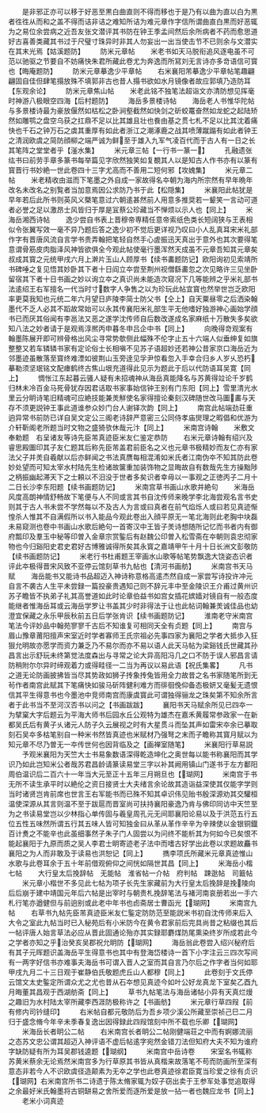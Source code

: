 <!-- { "loadSidebar": true } -->
　　是非邪正亦可以移于好恶至黒白曲直则不得而移也于是乃有以曲为直以白为黒者徃徃从而和之盖不得而诘非诘之难知所诘为难元章作字信所谓曲直白黒而好恶辄为之易位余尝病之近吾友张文潜评其书防在钟王季孟间然后余所病者不药而愈思道好古喜善类藏其书过于尺璧寸珠异时非其人勿妄出一出当使击节不已则余与文潜实在其末光焉【姑溪题防】
　　防米元章帖
　　米老书如天马脱衔追风逐电虽不可范以驰驱之节要自不妨痛快朱君所藏此卷尤为奔逸而所冩刘无言诗亦多竒语信可寳也【晦庵题防】
　　防米元章摹逸少平章帖
　　右米襄阳芾摹逸少平章帖笔趣翩翩固自佳但肆笔搨放殊不填郭非古也昔人搨书欲如水月镜像者故应郭填乃造防耳【东观余论】
　　防米元章焦山帖
　　米老此铭不独笔法超诣文亦清防想见挥毫时神游八极眼空四海【后村题防】
　　海岳多景楼诗帖
　　海岳老人书惟华陀帖与多景楼诗最为豪放偃然如枯松之卧涧壑截然如快剑之斫蛟鼍奋然如龙蛇之起陆矫然如雕鹗之盘空乌获之扛鼎不足以比其雄且壮也飬由基之贯七札不足以比其沈着痛快也千石之钟万石之虡其重厚有如此者浙江之潮涿鹿之战其喷薄蹴蹋有如此者钟王之清润欧虞之简防顔柳之端严诚为鲜至于雄入九军气凌百代而于古人有一日之长其笔阵之堂堂者乎【滏水集】
　　米元章三帖【一行书一篆一】
　　孔融遗张纮书曰前劳手章多篆书每举篇见字欣然独笑如复覩其人以是知古人作书亦有以篆有寳晋行书妙絶一世此卷四十三字尤高而不善用二短何邪【攻媿集】
　　米元章二帖
　　米老精收由滋而下笔墨之外自成一家故得名夲朝为海内所宗然有早年晩年改名未改名之别覧者当加意焉因公求防乃书于此【松隠集】
　　米襄阳此帖犹是早年若后此所书则英风义槩笔意过六朝逺甚然前人用意多推奨若一颦笑一言动可道者必誉之足以激昂士风皆归于厚是冝蔡公珍藏当不惮烦以示人也【同上】
　　米海岳湘西诗帖
　　逸少尝自书表上晋穆帝専精任意帝索纸色类长短阔狭与王表相似令张翼写效一毫不异乃题后答之逸少初不觉后更详视乃叹曰小人乱真耳宋米礼部作字有晋唐风流自言学书贵弄翰把笔轻自然手心虗振迅天真出于意外也其次要得笔意谓骨筋皮肉脂泽风神皆欲俱全今观此帖使毫行墨浑然天成虽不元章吾知其元章矣叔成其寳之元统甲戌六月上澣片玉山人顾厚书【续书畵题防记】欧阳询初见索靖所书碑唾之复见悟其妙卧其下者十日阎立夲尝至荆州视僧繇畵忽之次见略许三见坐卧留宿其下者十日书画之妙以询立夲之真识尚未能造次窥况下几等能辨之乎米礼部书法逺绍王右军擅名一代当时寸数字人争售之以为珍玩此帖宜寳也然举世岂乏欧阳率更莫我知也元统二年六月望日庐陵李简士防父书【仝上】自天粟昼零之后洒染翰墨代不乏人必其不蹈故常始可以永其传襄阳米礼部生平无他嗜好独游神心画始学顔书已而厌其俗闻有李邕法又恶之遂学沈传师自后数改遂成名家麻纸十万散失多矣欲知八法之妙者请于是观焉淳熈丙申暮冬申吕企中书【同上】
　　向晚得竒观案有翰墨陈展开即可辨骨格出风尘寻常势欹侧此幅殊不伦字止五十六端人似垂绅复如旗整整又若车辚辚书家有定论俗士长相嗔不见苏子语超妙还若神公昔家京口海岳近为邻墨迹虽散落至寳终难湮如彼荆山玉旁逹见孚尹惊看忽入手幸合归乡人岁乆恐朽摹勒须坚珉铭文配瘗鹤终古焦山垠充道得此见示为题此于后以代防语耳吴寛【同上】
　　惆怅江东起暮云骚人疑有未招魂神从海岳真能降名与苏黄得竝论千岁鹤归林未冷百金马死骨犹存因君话取书家事始信钟王别有门东阳【同上】雪里清光水里云分眀诗笔旧精魂可应絶技能兼羙觧使名家得擅论秦刻汉碑随世改马圗畵与天存不须更説钟王事此道谁参众妙门台人谢铎次韵【同上】
　　南宫此帖端劲荘重逈异常书前防已详自吴文定公三阁老诗辞严意密三公同侍孝庙爕理之暇倡和优游为介轩靳阁老所题当时文物之盛猗欤休哉元汴【同上】
　　米南宫诗翰
　　米敷文奉勅题　右呈诸友等诗先臣芾真迹臣米友仁鉴定恭防
　　右米元章诗翰有绍兴及睿思殿圗印其子友仁题其后称先臣芾盖君前臣名之义也元章书极精妙而友仁亦有家法父子并羙自羲献以后亦鲜闻之书法真赝每相混淆如米氏者江南伪夲不知其防此卷妙处望而可知太宰水村陆先生检诸故箧重加装饰物之显晦故自有数哉先生方操黜陟之柄振幽起滞天下之士頼以不汨没于世者多矣识者幸毋以一事观之正徳丙子二月十二日长沙李东阳题【续书画题防记】
　　米南宫草书画山水歌并絶句
　　米海岳风度高朗神情舒畅故下笔便与人不同或言其书自沈传师来晚学李北海尝观名言书史则其于古人书未尝不学然每以不及古人为言或曰真者在前气焰烁人或曰若见真迹惭惶杀人惟其不自满假所以书入能品今观此卷出入顔平原无一笔北海则此老胸中块磊未易窥测也卷中书画山水歌后絶句一首寄汉中王皆子羙诗想随所记忆而书者内有御府瓢印及羣玉中秘等印曽入金章宗赏鍳后有赵魏公印曽入松雪斋在夲朝则袁忠彻家物也今归谿阳史君史君好古博雅诚得所矣其永寳之嘉靖甲午十月十日长洲文彭敬防【续书画题防记】
　　米老行书杜甫题王宰画水山歌等帖笔势飘逸大饶姿态识者评此夲极得晋宋风致不亚停云馆刻草书九帖也【清河书画舫】
　　米南宫书天马赋
　　海岳能书又能诗书品超迈入神诗称意格高逺杰然自成一家尝写诗投许冲元自言不袭古人生平未尝録一篇投豪贵遇知己则不辞元丰中至金陵识王介甫过黄州识苏子瞻皆不执弟子礼其高誉道如此时论章伯益书如宫女插花嫔嫱对镜自有一般态度能继者惟海岳耳或云海岳学罗让书盖其少时非得法于让也此帖词翰兼羙诚佳品也幼澄宜保藏之永乐甲辰秋前五日后学张肯识【续书画题防记】
　　淮南老守米南宫笔法今评妙品中翰苑寥寥千古后不知谁复可相同天全有贞题【同上】
　　南宫与眉山豫章莆阳擅声宋室近时学者寡师王氏宗祖必先事四家为襄阳之学者大抵歩入狂狠允明故亦愿学而资力兼乏乃不易尔而亦不易以语人此天马帖为梁谿钱氏世藏其孙昌言出示舒玩未终第觉法度森出与寻常之论大异高阳冯几之口不防于误人邪昌言请防稍附尔尔异时缔观着力或得畦径一二当为再议以易此语【祝氏集畧】
　　凡书之道无论防画披拂皆当尽其势政如狮子抟象抟兔皆用全力故昔之名书家随笔所到无茍作者南宫此赋其下笔痛快如骏马斫阵健利难方而徘徊俛仰备态极妍又毫髪无遗恨信其平生得意书也今墨池中竞师南宫而康虞寳此可谓独得骊龙之珠矣第不知余所言者于此书当不至河汉否书以问之【书画跋跋】
　　襄阳书天马赋余所见已四夲一为擘窠大字后题云为平海大师书后园水丘公观特为雄杰在嘉禾黄履常参政家一在新都吴氏后有黄子乆诸元人防子久云展视之时有大星贯斗而坠其声如雷宋夲余已摹取刻石吴夲多枯笔别自一种米书然皆真迹也米赋材乃强弩之末而子瞻称其寳月赋以为知元章不尽乃曽无一夲传世何也因背临及之【画禅室随笔】
　　米襄阳行草易説
　　予观米襄阳为天竺大士书易象数语深得乾造坤化之奥世每以能书称襄阳而其学识乃如此岂知米公者哉苏君昌龄请篆读易堂三字以补其阙用镇山门遂书于左方鄱阳周伯温识后二百六十一年当大元至正十五年三月朔旦也【瑚网】
　　米南宫于书无所不读生承平时以絶伦之资日接贤士大夫绪言余论故其造诣益深使其仅能字学则当时诸贤岂肯前席也世言王右军能书而已殊不知其卓识伟见贻书殷深源劝其交驩桓温使深源从其言则温不至于跋扈而晋室尚可扶持襄阳豪逸乃肯与佛印同访中天竺至为之书读易堂岂以少林指心单传固与羲皇周孔元无间耶襄阳论易以及于洪范五行五位五性五味然所谓五行其五味人皆可知独金曰从革从革作辛辛为辛辣使以金银铜鐡百计煑之不能辛也此虽细事然子朱子门人固尝以为问终不能析其为何如今已矣恨不能起襄阳于九原而质之吴人李君士眀寄迹老子法中而嗜古好学出此卷以求题故麤书襄阳之为人而非敢及于读易也洪恕记【同上】
　　擕李项氏所藏米元章真迹惟山水歌与此卷耳余于五十年前借观俯仰之间恍如隔世其昌【同上】
　　米海岳小楷七帖
　　大行皇太后挽辞帖　无能帖　淮省帖一介帖　府判帖　踈逖帖　司籖帖
　　米元章小楷世不多见此七帖为项子长先生家藏前为大行皇太后挽辞是挽陵向后后崩于建中靖国元年后六帖是出宰时与朝贵札挽辞笔法与褚河南哀册若出一手六札行笔亦遒健但与前逈别或此老中年书也卣斋居士曹函光【瑚网】
　　米南宫九帖
　　右草书九帖先臣芾真迹臣米友仁鍳定防防范至能説米书初自沈传师来后入大令之室此九帖当时已入秘苑后有小米防今在黄令君家前后完具尚昔之粘缀也其后一帖评唐人始言草法必应从晋此固通论殆亦其实録耶麝煤防尾熏染终岁所成若此今之学者亦知之乎治癸亥吴郡祝允眀防【瑚网】
　　海岳翁此卷尝入绍兴秘府后有其子元晖题识盖海岳平生得意书也其中有登海岱楼诗一首下小字注云三四次写间有一两字好信书亦难事夫海岳书可谓入晋人之室而其自言乃尔后之作字者当何如耶甲戌九月二十三日观于崔静伯氏敬题虎丘山人都穆【同上】
　　此卷刻于文氏停云馆文太史鍳定所谓众尤之尤也昔从石夲想见真迹今如叶公好龙真龙下室矣乙酉九月晦董其昌观于西湖舫斋【同上】
　　草书九帖笔法与海岳诸帖小异有天真烂熳之趣旧为水村陆太宰所藏李西涯防极称许之【书画舫】
　　米元章行草四叚【前有修内司钤缝印】
　　右米帖自都元敬防后为吾乡项少溪公所藏至崇祯己巳二月归于盛念脩今年辛未季春复逸出因得録此四叚馆刻中所不载也乐卿【瑚网】
　　米海岳长者眀公二帖
　　右米南宫长者眀公二帖刚健端荘之中而有婀娜流丽之态苏文忠公谓其超迈入神评语不虚后帖逺字宛然金错刀法但知府大夫不知为谁府字缺防疑有所为耳吴郡钱逵题【瑚纲】
　　米南宫中岳诗卷
　　宋室名书辄称苏黄米蔡余无论焉然米南宫多为行草原其书皆从真楷来故落笔不苟而防画所至深有意态非若今人不识欧虞径造颠素为无夲之学也此卷真迹徐君臣寛当珍爱之徐有贞识【瑚网】右米南宫所书二诗遗于陈太脩家辄为奴子窃出卖于王参军处事觉追取得之余最好米氏翰墨将古铜缾易之舍所爱而逐所爱是放一拈一者也魏应龙书【同上】
　　老米小词真迹
